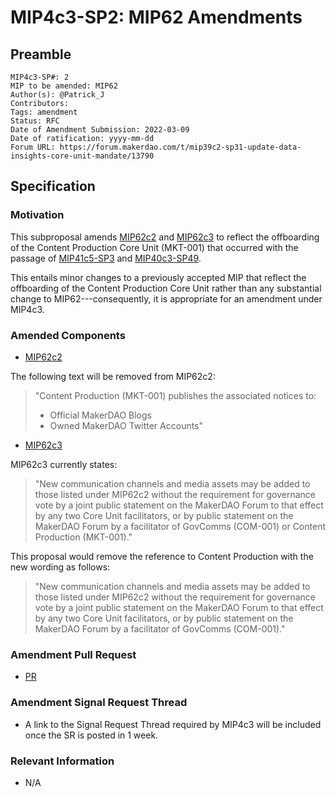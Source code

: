 # MIP4c3-SP2: MIP62 Amendments

## Preamble

```
MIP4c3-SP#: 2
MIP to be amended: MIP62
Author(s): @Patrick_J
Contributors:
Tags: amendment
Status: RFC
Date of Amendment Submission: 2022-03-09
Date of ratification: yyyy-mm-dd
Forum URL: https://forum.makerdao.com/t/mip39c2-sp31-update-data-insights-core-unit-mandate/13790 
```

## Specification

### Motivation

This subproposal amends [MIP62c2](https://mips.makerdao.com/mips/details/MIP62#MIP62c2) and [MIP62c3](https://mips.makerdao.com/mips/details/MIP62#MIP62c3) to reflect the offboarding of the Content Production Core Unit (MKT-001) that occurred with the passage of [MIP41c5-SP3](https://mips.makerdao.com/mips/details/MIP41c5SP3) and [MIP40c3-SP49](https://mips.makerdao.com/mips/details/MIP40c3SP49).

This entails minor changes to a previously accepted MIP that reflect the offboarding of the Content Production Core Unit rather than any substantial change to MIP62---consequently, it is appropriate for an amendment under MIP4c3.

### Amended Components

- [MIP62c2](https://mips.makerdao.com/mips/details/MIP62#MIP62c2)

The following text will be removed from MIP62c2:

>"Content Production (MKT-001) publishes the associated notices to:
>
>* Official MakerDAO Blogs
>* Owned MakerDAO Twitter Accounts"

- [MIP62c3](https://mips.makerdao.com/mips/details/MIP62#MIP62c3)

MIP62c3 currently states:

> "New communication channels and media assets may be added to those listed under MIP62c2 without the requirement for governance vote by a joint public statement on the MakerDAO Forum to that effect by any two Core Unit facilitators, or by public statement on the MakerDAO Forum by a facilitator of GovComms (COM-001) or Content Production (MKT-001)."

This proposal would remove the reference to Content Production with the new wording as follows:

> "New communication channels and media assets may be added to those listed under MIP62c2 without the requirement for governance vote by a joint public statement on the MakerDAO Forum to that effect by any two Core Unit facilitators, or by public statement on the MakerDAO Forum by a facilitator of GovComms (COM-001)."

### Amendment Pull Request

- [PR](https://github.com/makerdao/mips/pull/487)

### Amendment Signal Request Thread

- A link to the Signal Request Thread required by MIP4c3 will be included once the SR is posted in 1 week.

### Relevant Information

- N/A
